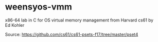 # weensyos-vmm
x86-64 lab in C for OS virtual memory management from Harvard cs61 by Ed Kohler

Source: https://github.com/cs61/cs61-psets-f17/tree/master/pset4
